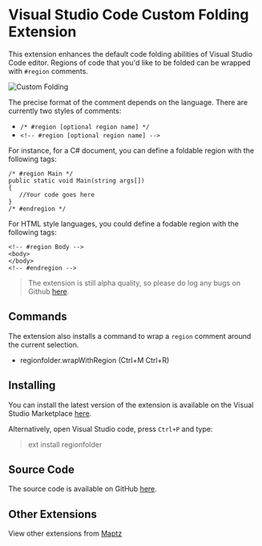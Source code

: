 # Visual Studio Code Custom Folding Extension

This extension enhances the default code folding abilities of Visual Studio Code editor. Regions of code that you'd like to be folded can be wrapped with `#region` comments. 

![Custom Folding](https://raw.githubusercontent.com/maptz/Maptz.VSCode.Extensions.customfolding/master/imgs/CSharp_region_wrap.gif)

The precise format of the comment depends on the language. There are currently two styles of comments: 

-  `/* #region [optional region name] */` 
- `<!-- #region [optional region name] -->`

For instance, for a C# document, you can define a foldable region with the following tags: 

    /* #region Main */
    public static void Main(string args[])
    {
       //Your code goes here
    }
    /* #endregion */


For HTML style languages, you could define a fodable region with the following tags:


    <!-- #region Body -->
    <body>
    </body>
    <!-- #endregion -->

> The extension is still alpha quality, so please do log any bugs on Github [here](https://github.com/maptz/Maptz.VSCode.Extensions.CustomFolding/issues).

## Commands

The extension also installs a command to wrap a `region` comment around the current selection. 

- regionfolder.wrapWithRegion (Ctrl+M Ctrl+R)

## Installing

You can install the latest version of the extension is available on the Visual Studio Marketplace [here](https://marketplace.visualstudio.com/items?itemName=maptz.regionfolder).

Alternatively, open Visual Studio code, press `Ctrl+P` and type:

> ext install regionfolder

## Source Code

The source code is available on GitHub [here](https://github.com/maptz/Maptz.VSCode.Extensions.CustomFolding).

## Other Extensions

View other extensions from [Maptz](https://marketplace.visualstudio.com/publishers/maptz)
